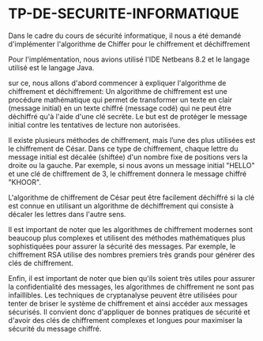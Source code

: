 # TP-DE-SECURITE-INFORMATIQUE
Dans le cadre du cours de sécurité informatique, il nous a été demandé d'implémenter l'algorithme de Chiffer pour le chiffrement et déchiffrement

Pour l'implémentation, nous avions utilisé l'IDE Netbeans 8.2 et le langage utilisé est le langage Java.

sur ce, nous allons d'abord commencer à expliquer l'algorithme de chiffrement et déchiffrement:
Un algorithme de chiffrement est une procédure mathématique qui permet de transformer un texte en clair (message initial) en un texte chiffré (message codé) qui ne peut être déchiffré qu'à l'aide d'une clé secrète. Le but est de protéger le message initial contre les tentatives de lecture non autorisées.


Il existe plusieurs méthodes de chiffrement, mais l’une des plus utilisées est le chiffrement de César. Dans ce type de chiffrement, chaque lettre du message initial est décalée (shiftée) d'un nombre fixe de positions vers la droite ou la gauche. Par exemple, si nous avons un message initial "HELLO" et une clé de chiffrement de 3, le chiffrement donnera le message chiffré "KHOOR".


L'algorithme de chiffrement de César peut être facilement déchiffré si la clé est connue en utilisant un algorithme de déchiffrement qui consiste à décaler les lettres dans l'autre sens.


Il est important de noter que les algorithmes de chiffrement modernes sont beaucoup plus complexes et utilisent des méthodes mathématiques plus sophistiquées pour assurer la sécurité des messages. Par exemple, le chiffrement RSA utilise des nombres premiers très grands pour générer des clés de chiffrement.


Enfin, il est important de noter que bien qu'ils soient très utiles pour assurer la confidentialité des messages, les algorithmes de chiffrement ne sont pas infaillibles. Les techniques de cryptanalyse peuvent être utilisées pour tenter de briser le système de chiffrement et ainsi accéder aux messages sécurisés. Il convient donc d'appliquer de bonnes pratiques de sécurité et d'avoir des clés de chiffrement complexes et longues pour maximiser la sécurité du message chiffré.

